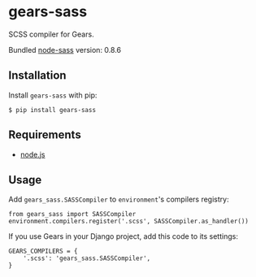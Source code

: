 gears-sass
==================

SCSS compiler for Gears. 

Bundled [node-sass](https://github.com/andrew/node-sass) version: 0.8.6


Installation
------------

Install `gears-sass` with pip:

    $ pip install gears-sass


Requirements
------------
- [node.js](http://nodejs.org)


Usage
-----

Add `gears_sass.SASSCompiler` to `environment`'s compilers registry:

    from gears_sass import SASSCompiler
    environment.compilers.register('.scss', SASSCompiler.as_handler())

If you use Gears in your Django project, add this code to its settings:

    GEARS_COMPILERS = {
        '.scss': 'gears_sass.SASSCompiler',
    }
